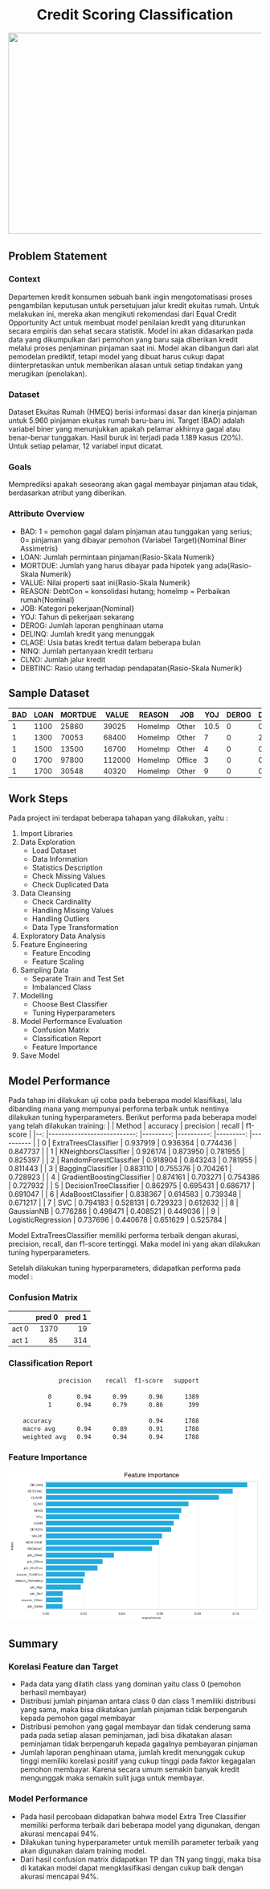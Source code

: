 <h1 align="center"> Credit Scoring Classification </h1>
<p align="center">
    <img src="https://miro.medium.com/max/1400/1*BIZJkKcNp8U0XBf8UX34bQ.png" width="900" height="400">
</p>

## Problem Statement

### Context
Departemen kredit konsumen sebuah bank ingin mengotomatisasi proses pengambilan keputusan untuk persetujuan jalur kredit ekuitas rumah. Untuk melakukan ini, mereka akan mengikuti rekomendasi dari Equal Credit Opportunity Act untuk membuat model penilaian kredit yang diturunkan secara empiris dan sehat secara statistik. Model ini akan didasarkan pada data yang dikumpulkan dari pemohon yang baru saja diberikan kredit melalui proses penjaminan pinjaman saat ini. Model akan dibangun dari alat pemodelan prediktif, tetapi model yang dibuat harus cukup dapat diinterpretasikan untuk memberikan alasan untuk setiap tindakan yang merugikan (penolakan).

### Dataset
Dataset Ekuitas Rumah (HMEQ) berisi informasi dasar dan kinerja pinjaman untuk 5.960 pinjaman ekuitas rumah baru-baru ini. Target (BAD) adalah variabel biner yang menunjukkan apakah pelamar akhirnya gagal atau benar-benar tunggakan. Hasil buruk ini terjadi pada 1.189 kasus (20%). Untuk setiap pelamar, 12 variabel input dicatat.

### Goals
Memprediksi apakah seseorang akan gagal membayar pinjaman atau tidak, berdasarkan atribut yang diberikan.

### Attribute Overview
- BAD: 1 = pemohon gagal dalam pinjaman atau tunggakan yang serius; 0= pinjaman yang dibayar pemohon (Variabel Target){Nominal Biner Assimetris}
- LOAN: Jumlah permintaan pinjaman{Rasio-Skala Numerik}
- MORTDUE: Jumlah yang harus dibayar pada hipotek yang ada{Rasio-Skala Numerik}
- VALUE: Nilai properti saat ini{Rasio-Skala Numerik}
- REASON: DebtCon = konsolidasi hutang; homelmp = Perbaikan rumah{Nominal}
- JOB: Kategori pekerjaan{Nominal}
- YOJ: Tahun di pekerjaan sekarang
- DEROG: Jumlah laporan penghinaan utama
- DELINQ: Jumlah kredit yang menunggak
- CLAGE: Usia batas kredit tertua dalam beberapa bulan
- NINQ: Jumlah pertanyaan kredit terbaru
- CLNO: Jumlah jalur kredit
- DEBTINC: Rasio utang terhadap pendapatan{Rasio-Skala Numerik}

## Sample Dataset
| BAD 	| LOAN 	| MORTDUE  	| VALUE    	| REASON  	| JOB     	| YOJ  	| DEROG 	| DELINQ 	| CLAGE        	| NINQ 	| CLNO 	| DEBTINC      	|
|-----	|------	|----------	|----------	|---------	|---------	|------	|-------	|--------	|--------------	|------	|------	|--------------	|
| 1   	| 1100 	| 25860    	| 39025    	| HomeImp 	| Other   	| 10.5 	| 0     	| 0      	| 94.366666667 	| 1    	| 9    	|              	|
| 1   	| 1300 	| 70053    	| 68400    	| HomeImp 	| Other   	| 7    	| 0     	| 2      	| 121.83333333 	| 0    	| 14   	|              	|
| 1   	| 1500 	| 13500    	| 16700    	| HomeImp 	| Other   	| 4    	| 0     	| 0      	| 149.46666667 	| 1    	| 10   	|              	|
| 0   	| 1700 	| 97800    	| 112000   	| HomeImp 	| Office  	| 3    	| 0     	| 0      	| 93.333333333 	| 0    	| 14   	|              	|
| 1   	| 1700 	| 30548    	| 40320    	| HomeImp 	| Other   	| 9    	| 0     	| 0      	| 101.46600191 	| 1    	| 8    	| 37.113613558 	|


## Work Steps
Pada project ini terdapat beberapa tahapan yang dilakukan, yaitu :
1. Import Libraries
2. Data Exploration
    - Load Dataset
    - Data Information
    - Statistics Description
    - Check Missing Values
    - Check Duplicated Data
3. Data Cleansing
    - Check Cardinality
    - Handling Missing Values
    - Handling Outliers
    - Data Type Transformation
4. Exploratory Data Analysis
5. Feature Engineering
    - Feature Encoding
    - Feature Scaling
6. Sampling Data
    - Separate Train and Test Set
    - Imbalanced Class
7. Modelling
    - Choose Best Classifier
    - Tuning Hyperparameters
8. Model Performance Evaluation
    - Confusion Matrix
    - Classification Report
    - Feature Importance
9. Save Model

## Model Performance 
Pada tahap ini dilakukan uji coba pada beberapa model klasifikasi, lalu dibanding mana yang mempunyai performa terbaik untuk nentinya dilakukan tuning hyperparameters. Berikut performa pada beberapa model yang telah dilakukan training:
|   	|                     Method 	| accuracy 	| precision 	|   recall 	| f1-score 	|
|--:	|---------------------------:	|---------:	|----------:	|---------:	|----------	|
| 0 	|       ExtraTreesClassifier 	| 0.937919 	|  0.936364 	| 0.774436 	| 0.847737 	|
| 1 	|       KNeighborsClassifier 	| 0.926174 	|  0.873950 	| 0.781955 	| 0.825397 	|
| 2 	|     RandomForestClassifier 	| 0.918904 	|  0.843243 	| 0.781955 	| 0.811443 	|
| 3 	|          BaggingClassifier 	| 0.883110 	|  0.755376 	| 0.704261 	| 0.728923 	|
| 4 	| GradientBoostingClassifier 	| 0.874161 	|  0.703271 	| 0.754386 	| 0.727932 	|
| 5 	|     DecisionTreeClassifier 	| 0.862975 	|  0.695431 	| 0.686717 	| 0.691047 	|
| 6 	|         AdaBoostClassifier 	| 0.838367 	|  0.614583 	| 0.739348 	| 0.671217 	|
| 7 	|                        SVC 	| 0.794183 	|  0.528131 	| 0.729323 	| 0.612632 	|
| 8 	|                 GaussianNB 	| 0.776286 	|  0.498471 	| 0.408521 	| 0.449036 	|
| 9 	|         LogisticRegression 	| 0.737696 	|  0.440678 	| 0.651629 	| 0.525784 	|

Model ExtraTreesClassifier memiliki performa terbaik dengan akurasi, precision, recall, dan f1-score tertinggi. Maka model ini yang akan dilakukan tuning hyperparameters.

Setelah dilakukan tuning hyperparameters, didapatkan performa pada model :
### Confusion Matrix 

|       	| pred 0 	| pred 1 	|
|------:	|-------:	|-------:	|
| act 0 	|   1370 	|     19 	|
| act 1 	|     85 	|    314 	|

### Classification Report 

                  precision    recall  f1-score   support

               0       0.94      0.99      0.96      1389
               1       0.94      0.79      0.86       399

        accuracy                           0.94      1788
        macro avg      0.94      0.89      0.91      1788
        weighted avg   0.94      0.94      0.94      1788

### Feature Importance
<p align="left">
    <img src="feature importance.png" width="500" height="300">
</p>


## Summary
### Korelasi Feature dan Target
- Pada data yang dilatih class yang dominan yaitu class 0 (pemohon berhasil membayar)
- Distribusi jumlah pinjaman antara class 0 dan class 1 memiliki distribusi yang sama, maka bisa dikatakan jumlah pinjaman tidak berpengaruh kepada pemohon gagal membayar
- Distribusi pemohon yang gagal membayar dan tidak cenderung sama pada pada setiap alasan peminjaman, jadi bisa dikatakan alasan peminjaman tidak berpengaruh kepada gagalnya pembayaran pinjaman
- Jumlah laporan penghinaan utama, jumlah kredit menunggak cukup tinggi memiliki korelasi positif yang cukup tinggi pada faktor kegagalan pemohon membayar. Karena secara umum semakin banyak kredit mengunggak maka semakin sulit juga untuk membayar.

### Model Performance
- Pada hasil percobaan didapatkan bahwa model Extra Tree Classifier memiliki performa terbaik dari beberapa model yang digunakan, dengan akurasi mencapai 94%.
- Dilakukan tuning hyperparameter untuk memilih parameter terbaik yang akan digunakan dalam training model.
- Dari hasil confusion matrix didapatkan TP dan TN yang tinggi, maka bisa di katakan model dapat mengklasifikasi dengan cukup baik dengan akurasi mencapai 94%. 
